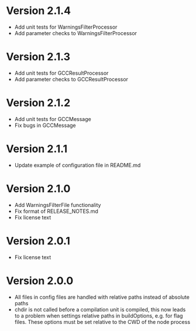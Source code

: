 # Version 2.1.4
* Add unit tests for WarningsFilterProcessor
* Add parameter checks to WarningsFilterProcessor

# Version 2.1.3
* Add unit tests for GCCResultProcessor
* Add parameter checks to GCCResultProcessor

# Version 2.1.2
* Add unit tests for GCCMessage
* Fix bugs in GCCMessage

# Version 2.1.1
* Update example of configuration file in README.md

# Version 2.1.0
* Add WarningsFilterFile functionality
* Fix format of RELEASE_NOTES.md
* Fix license text

# Version 2.0.1
* Fix license text

# Version 2.0.0
* All files in config files are handled with relative paths instead of absolute paths
* chdir is not called before a compilation unit is compiled, this now leads to a problem when settings relative paths in buildOptions, e.g. for flag files. These options must be set relative to the CWD of the node process